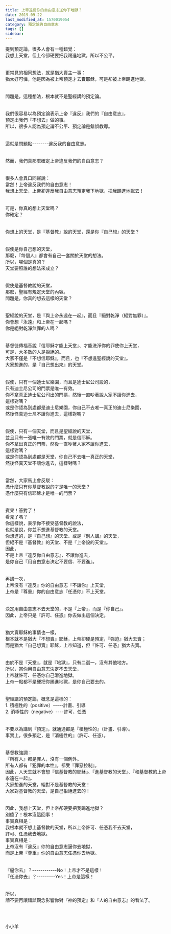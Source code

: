 ```yaml
---
title: 上帝違反你的自由意志送你下地獄？
date: 2019-09-22
last_modified_at: 1570019054
category: 預定論與自由意志
tags: []
sidebar: 
---
```


<div>提到預定論，很多人會有一種錯覺：</div>
<div>我想上天堂，但上帝卻硬要把我踢進地獄，所以不公平。</div>
<div> </div>
<div> </div>
<div>更常見的相同想法，就是猶大賣主一事：</div>
<div>猶太好可憐，他是因為被上帝預定才去賣耶穌，可是卻被上帝踢進地獄。</div>
<div> </div>
<div> </div>
<div>問題是，這種想法，根本就不是聖經講的預定論。</div>
<div> </div>
<div> </div>
<div>我們很容易以為預定論表示上帝『違反』我們的『自由意志』，</div>
<div>預定出我們『不想去』做的事。</div>
<div>所以，很多人認為預定論不公平、預定論是錯誤教導。</div>
<div> </div>
<div> </div>
<div>這就是問題點--------違反我的自由意志。</div>
<div> </div>
<div> </div>
<div>然而，我們真那麼確定上帝違反我們的自由意志？</div>
<div> </div>
<div> </div>
<div>很多人會異口同聲說：</div>
<div>當然！上帝違反我們的自由意志！</div>
<div>我想上天堂，上帝卻違反我自由意志預定我下地獄，把我踢進地獄去！</div>
<div> </div>
<div> </div>
<div>可是，你真的想上天堂嗎？</div>
<div>你確定？</div>
<div> </div>
<div> </div>
<div>你想上的天堂，是『基督教』說的天堂，還是你『自己想』的天堂？</div>
<div> </div>
<div> </div>
<div>假使是你自己想的天堂，</div>
<div>那麼，『每個人』都會有自己一套關於天堂的想法。</div>
<div>所以，哪個是真的？</div>
<div>天堂要照誰的想法來成立？</div>
<div> </div>
<div> </div>
<div>假使是基督教說的天堂，</div>
<div>那麼，聖經有規定天堂的內容。</div>
<div>問題是，你真的想去這樣的天堂？</div>
<div> </div>
<div> </div>
<div>聖經說的天堂，是『與上帝永遠在一起』，而且『絕對乾淨（絕對無罪）』。</div>
<div>你會想『永遠』和上帝在一起嗎？</div>
<div>你是絕對乾淨無罪的人嗎？</div>
<div> </div>
<div> </div>
<div>基督徒傳福音說『信耶穌才能上天堂』、才能洗淨你的罪使你上天堂，</div>
<div>可是，大多數的人是拒絕的。</div>
<div>大家不僅是『不想信耶穌』，而且，也『不想進聖經說的天堂』。</div>
<div>大家想進的，是『自己想出來』的天堂。</div>
<div> </div>
<div> </div>
<div>假使，只有一個迪士尼樂園，而且是迪士尼公司設的，</div>
<div>只有迪士尼公司的門票是唯一有效。</div>
<div>你不拿真正迪士尼公司出的門票，然後一直吵著說人家不讓你進去，</div>
<div>這樣對嗎？</div>
<div>或是你認為到處都是迪士尼樂園，你自己不去唯一真正的迪士尼樂園，</div>
<div>然後怪真迪士尼不讓你進去，這樣對嗎？</div>
<div> </div>
<div> </div>
<div>假使，只有一個天堂，而且是聖經說的天堂，</div>
<div>並且只有一張唯一有效的門票，就是信耶穌。</div>
<div>你不拿出真正的門票，然後一直吵著人家不讓你進去，</div>
<div>這樣對嗎？</div>
<div>或是你認為到處都是天堂，你自己不去唯一真正的天堂，</div>
<div>然後怪真天堂不讓你進去，這樣對嗎？</div>
<div> </div>
<div> </div>
<div>當然，大家馬上會反駁：</div>
<div>憑什麼只有你基督教說的才是唯一的天堂？</div>
<div>憑什麼只有信耶穌才是唯一的門票？</div>
<div> </div>
<div> </div>
<div>賓果！答對了！</div>
<div>看見了嗎？</div>
<div>你這樣說，表示你不接受基督教的說法，</div>
<div>也就是說，你並不想進基督教的天堂。</div>
<div>你想進的，是『自己想』的天堂、或是『別人講』的天堂，</div>
<div>但絕不是『基督教』的天堂、不是『上帝設的天堂』。</div>
<div>因此，</div>
<div>不是上帝『違反你自由意志』，不讓你進去，</div>
<div>是你自己『用自由意志決定不要信、不要進』。</div>
<div> </div>
<div> </div>
<div>再講一次，</div>
<div>上帝沒有『違反』你的自由意志『不讓你』上天堂，</div>
<div>上帝是『尊重』你的自由意志『任憑你』不上天堂。</div>
<div> </div>
<div> </div>
<div>決定用自由意志不去天堂的，不是『上帝』，而是『你自己』。</div>
<div>因此，上帝只是『許可、任憑』你去做出這個決定。</div>
<div> </div>
<div> </div>
<div>猶大賣耶穌的事情也一樣，</div>
<div>根本就不是猶大『不想賣』耶穌，上帝卻硬是預定，『強迫』猶大去賣；</div>
<div>而是猶大『自己想賣』耶穌，上帝知道，但『許可、任憑』猶大去賣。</div>
<div> </div>
<div> </div>
<div>由於不是『天堂』，就是『地獄』，只有二選一，沒有其他地方。</div>
<div>所以，當你用自由意志決定不去天堂，</div>
<div>上帝就許可、任憑你自己滑進地獄。</div>
<div>上帝一點都不是硬把你踢進地獄，是你自己要去的。</div>
<div> </div>
<div> </div>
<div>聖經講的預定論，概念是這樣的：</div>
<div>1.<span style="white-space:pre"> </span>積極性的（positive）-----計畫、引導</div>
<div>2.<span style="white-space:pre"> </span>消極性的（negative）----許可、任憑</div>
<div> </div>
<div> </div>
<div>不要以為講到『預定』，就通通都是『積極性的』（計畫、引導）。</div>
<div>事實上，很多預定，是『消極性的』（許可、任憑）。</div>
<div> </div>
<div> </div>
<div>基督教強調：</div>
<div>『所有人』都是罪人，沒有一個例外。</div>
<div>所有人都有『犯罪的本性』，都受『罪惡控制』。</div>
<div>因此，人天生就不會想『信基督教的耶穌』、『進基督教的天堂』、『和基督教的上帝永遠在一起』。</div>
<div>大家想進的天堂，絕對不是基督教的天堂！</div>
<div>大家對基督教的天堂，是自己拒絕進去的！</div>
<div> </div>
<div> </div>
<div>因此，我想上天堂，但上帝卻硬要把我踢進地獄？</div>
<div>別傻了！根本沒這回事！</div>
<div>事實真相是：</div>
<div>我根本就不想上基督教的天堂，所以上帝許可、任憑我不去天堂，</div>
<div>許可、任憑我去地獄。</div>
<div>事實真相是：</div>
<div>上帝沒有『違反』你的自由意志逼你去地獄，</div>
<div>而是上帝『尊重』你的自由意志任憑你去地獄。</div>
<div> </div>
<div> </div>
<div>『逼你去』？------------No！上帝才不是這樣！</div>
<div>『任憑你去』？---------Yes！上帝是這樣！</div>
<div> </div>
<div> </div>
<div>所以，</div>
<div>請不要再讓錯誤觀念影響你對『神的預定』和『人的自由意志』的看法了。</div>
<div> </div>
<p> </p>
<p>小小羊</p>
